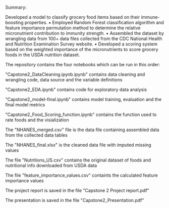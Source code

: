 
 Summary:
 
 Developed a model to classify grocery food items based on their immune-boosting properties.
▪ Employed Random Forest classification algorithm and feature importance permutation method to determine the
relative micronutrient contribution to immunity strength.
▪ Assembled the dataset by wrangling data from 100+ data files collected from the CDC National Health and
Nutrition Examination Survey website.
▪ Developed a scoring system based on the weighted importance of the micronutrients to score grocery foods in the
USDA nutrition dataset.


The repository contains the four notebooks which can be run in this order:

"Capstone2_DataCleaning.ipynb.ipynb" contains data cleaning and wrangling code, data source and the variable definitions

"Capstone2_EDA.ipynb" contains code for exploratory data analysis

"Capstone2_model-final.ipynb" contains model training, evaluation and the final model metrics

"Capstone2_Food_Scoring_function.ipynb" contains the function used to rate foods and the visialization 

The "NHANES_merged.csv" file is the data file containing assembled data from the collected data tables

The "NHANES_final.xlsx" is the cleaned data file with imputed missing values

The file "Nutritions_US.csv" contains the original dataset of foods and nutritional info downloaded from USDA data 

The file "feature_importance_values.csv" containts the calculated feature importance values 

The project report is saved in the file "Capstone 2 Project report.pdf"

The presentation is saved in the file "Capstone2_Presentation.pdf"
